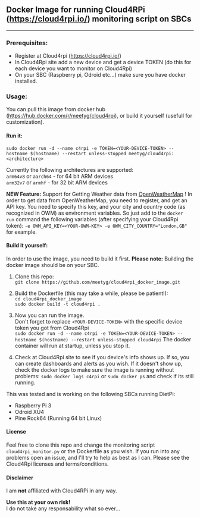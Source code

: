 ## Docker Image for running Cloud4RPi (https://cloud4rpi.io/) monitoring script on SBCs
---
### Prerequisites:
- Register at Cloud4rpi (https://cloud4rpi.io/)
- In Cloud4Rpi site add a new device and get a device TOKEN (do this for each device you want to monitor on Cloud4Rpi)
- On your SBC (Raspberry pi, Odroid etc...) make sure you have docker installed.

### Usage:
You can pull this image from docker hub (https://hub.docker.com/r/meetyg/cloud4rpi), or build it yourself (usefull for customization).

#### Run it:
`sudo docker run -d --name c4rpi -e TOKEN=<YOUR-DEVICE-TOKEN> --hostname $(hostname) --restart unless-stopped meetyg/cloud4rpi:<architecture>`

Currently the following architectures are supported:<br>
`arm64v8` or `aarch64` - for 64 bit ARM devices<br>
`arm32v7` or `armhf` - for 32 bit ARM devices<br>

**NEW Feature:** Support for Getting Weather data from [OpenWeatherMap](https://openweathermap.org) !
In order to get data from OpenWeatherMap, you need to register, and get an API key.
You need to specify this key, and your city and country code (as recognized in OWM) as environment variables.
So just add to the `docker run` command the following variables (after specifying your Cloud4Rpi token):
`-e OWM_API_KEY=<YOUR-OWM-KEY> -e OWM_CITY_COUNTRY="London,GB"` for example.

#### Build it yourself:

In order to use the image, you need to build it first.
**Please note:** Building the docker image should be on your SBC.

1. Clone this repo: <br>
`git clone https://github.com/meetyg/cloud4rpi_docker_image.git`

2. Build the Dockerfile (this may take a while, please be patient!): <br>
`cd cloud4rpi_docker_image` <br>
`sudo docker build -t cloud4rpi .`

3. Now you can run the image. <br>
Don't forget to replace `<YOUR-DEVICE-TOKEN>` with the specific device token you got from Cloud4Rpi <br>
`sudo docker run -d --name c4rpi -e TOKEN=<YOUR-DEVICE-TOKEN> --hostname $(hostname) --restart unless-stopped cloud4rpi`
The docker container will run at startup, unless you stop it.

4. Check at Cloud4Rpi site to see if you device's info shows up. If so, you can create dashboards and alerts as you wish.
If it doesn't show up, check the docker logs to make sure the image is running without problems:
`sudo docker logs c4rpi` or `sudo docker ps` and check if its still running.

This was tested  and is working on the following SBCs running DietPi:
- Raspberry Pi 3
- Odroid XU4
- Pine Rock64 (Running 64 bit Linux)

#### License
Feel free to clone this repo and change the monitoring script `cloud4rpi_monitor.py` or the Dockerfile as you wish.
If you run into any problems open an issue, and I'll try to help as best as I can.
Please see the Cloud4Rpi licenses and terms/conditions.

#### Disclaimer
I am **not** affiliated with Cloud4RPi in any way. 

**Use this at your own risk!** <br>
I do not take any responsability what so ever...



